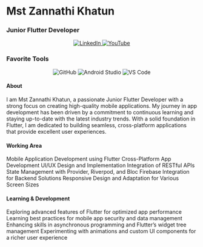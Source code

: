 # Mst Zannathi Khatun
### Junior Flutter Developer

<!-- Main Profile Information -->
<p align="center">
  <a href="https://www.linkedin.com/in/zannathi/" target="_blank">
    <img src="https://img.shields.io/badge/LinkedIn-0077B5?style=for-the-badge&logo=linkedin&logoColor=white" alt="LinkedIn" />
  </a>
  <a href="https://www.youtube.com/@mstzannathikhatun" target="_blank">
    <img src="https://img.shields.io/badge/YouTube-FF0000?style=for-the-badge&logo=youtube&logoColor=white" alt="YouTube" />
  </a>
</p>

<!-- Favorite Tools Section -->
### Favorite Tools

<p align="center">
  <img src="https://img.shields.io/badge/GitHub-181717?style=for-the-badge&logo=github&logoColor=white" alt="GitHub" />
  <img src="https://img.shields.io/badge/Android%20Studio-3DDC84?style=for-the-badge&logo=android-studio&logoColor=white" alt="Android Studio" />
  <img src="https://img.shields.io/badge/VS%20Code-0078D4?style=for-the-badge&logo=visual-studio-code&logoColor=white" alt="VS Code" />
</p>

#### About
I am Mst Zannathi Khatun, a passionate Junior Flutter Developer with a strong focus on creating high-quality mobile applications. My journey in app development has been driven by a commitment to continuous learning and staying up-to-date with the latest industry trends. With a solid foundation in Flutter, I am dedicated to building seamless, cross-platform applications that provide excellent user experiences.

#### Working Area
Mobile Application Development using Flutter
Cross-Platform App Development
UI/UX Design and Implementation
Integration of RESTful APIs
State Management with Provider, Riverpod, and Bloc
Firebase Integration for Backend Solutions
Responsive Design and Adaptation for Various Screen Sizes

#### Learning & Development
Exploring advanced features of Flutter for optimized app performance
Learning best practices for mobile app security and data management
Enhancing skills in asynchronous programming and Flutter’s widget tree management
Experimenting with animations and custom UI components for a richer user experience
